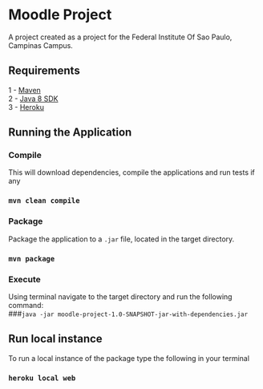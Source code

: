 # Moodle Project

A project created as a project for the Federal Institute Of Sao Paulo, Campinas Campus.

## Requirements
1 -  [Maven](http://maven.apache.org/download.cgi)   
2 - [Java 8 SDK](https://tecadmin.net/install-oracle-java-8-ubuntu-via-ppa/)   
3 - [Heroku](https://devcenter.heroku.com/articles/heroku-cli#download-and-install)

## Running the Application
### Compile 
This will download dependencies, compile the applications and run tests if any   
   
### `mvn clean compile`   
### Package   
Package the application to a `.jar` file, located in the target directory.   


### `mvn package`
### Execute
Using terminal navigate to the target directory and run the following command:    
###`java -jar moodle-project-1.0-SNAPSHOT-jar-with-dependencies.jar`

## Run local instance
To run a local instance of the package type the following in your terminal
### `heroku local web`
